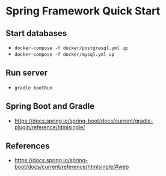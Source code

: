 # Spring Framework Quick Start

## Start databases

- `docker-compose -f docker/postgresql.yml up`
- `docker-compose -f docker/mysql.yml up`

## Run server

- `gradle bootRun`

## Spring Boot and Gradle

- https://docs.spring.io/spring-boot/docs/current/gradle-plugin/reference/htmlsingle/

## References

- https://docs.spring.io/spring-boot/docs/current/reference/htmlsingle/#web